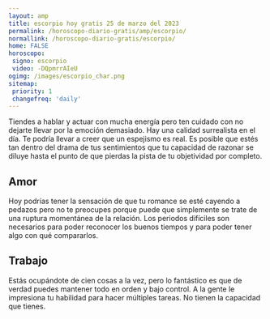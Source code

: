 ```yaml
---
layout: amp
title: escorpio hoy gratis 25 de marzo del 2023 
permalink: /horoscopo-diario-gratis/amp/escorpio/
normallink: /horoscopo-diario-gratis/escorpio/
home: FALSE
horoscopo:
 signo: escorpio
 video: -DQpmrrAIeU
ogimg: /images/escorpio_char.png
sitemap:
 priority: 1
 changefreq: 'daily'
---
```



Tiendes a hablar y actuar con mucha energía pero ten cuidado con no dejarte llevar por la emoción demasiado. Hay una calidad surrealista en el día. Te podría llevar a creer que un espejismo es real. Es posible que estés tan dentro del drama de tus sentimientos que tu capacidad de razonar se diluye hasta el punto de que pierdas la pista de tu objetividad por completo.

## Amor

Hoy podrías tener la sensación de que tu romance se esté cayendo a pedazos pero no te preocupes porque puede que simplemente se trate de una ruptura momentánea de la relación. Los periodos difíciles son necesarios para poder reconocer los buenos tiempos y para poder tener algo con qué compararlos.

## Trabajo

Estás ocupándote de cien cosas a la vez, pero lo fantástico es que de verdad puedes mantener todo en orden y bajo control. A la gente le impresiona tu habilidad para hacer múltiples tareas. No tienen la capacidad que tienes.
